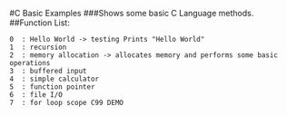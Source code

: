 #C Basic Examples
###Shows some basic C Language methods.
##Function List:
```
0  : Hello World -> testing Prints "Hello World"
1  : recursion
2  : memory allocation -> allocates memory and performs some basic operations
3  : buffered input
4  : simple calculator
5  : function pointer
6  : file I/O
7  : for loop scope C99 DEMO
```
